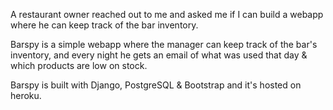 A restaurant owner reached out to me and asked me if I can build a webapp where he can keep track of the bar inventory.

Barspy is a simple webapp where the manager can keep track of the bar's inventory, and every night he gets an email
of what was used that day & which products are low on stock.

Barspy is built with Django, PostgreSQL & Bootstrap and it's hosted on heroku.